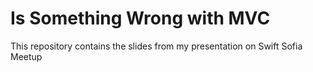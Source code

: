 # Is Something Wrong with MVC
This repository contains the slides from my presentation on Swift Sofia Meetup
